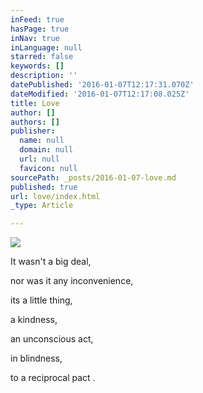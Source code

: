 ```yaml
---
inFeed: true
hasPage: true
inNav: true
inLanguage: null
starred: false
keywords: []
description: ''
datePublished: '2016-01-07T12:17:31.070Z'
dateModified: '2016-01-07T12:17:08.025Z'
title: Love
author: []
authors: []
publisher:
  name: null
  domain: null
  url: null
  favicon: null
sourcePath: _posts/2016-01-07-love.md
published: true
url: love/index.html
_type: Article

---
```

![](https://the-grid-user-content.s3-us-west-2.amazonaws.com/c4be972d-f848-4ceb-92b1-517923e9755b.jpg)

It wasn't a big deal,

nor was it 
any inconvenience, 

its a little thing, 

a kindness, 

an unconscious act, 

in blindness, 

to a reciprocal pact .